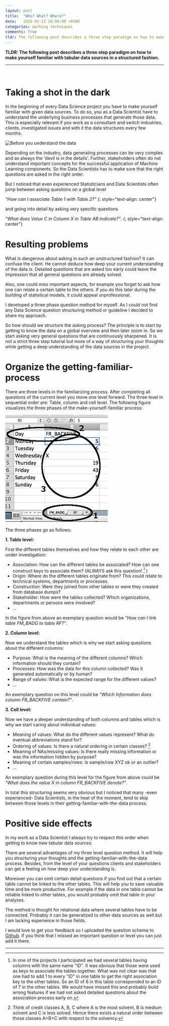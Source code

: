 ```yaml
---
layout: post
title:  "Who? What? Where?"
date:   2016-03-13 20:00:00 +0100
categories: working techniques
comments: True
tldr: The following post describes a three step paradigm on how to make yourself familiar with tabular data sources in a structured fashion
---
```


__TLDR: The following post describes a three step paradigm on how to make yourself familiar with tabular data sources in a structured fashion.__

---
<br>

# Taking a shot in the dark

In the beginning of every Data Science project you have to make yourself familiar with given data sources. To do so, you as a Data Scientist have to understand the underlying business processes that generate those data. This is especially relevant if you work as a consultant and switch industries, clients, investigated issues and with it the data structures every few months.


![Before you understand the data](https://media.giphy.com/media/ohdY5OaQmUmVW/giphy.gif)

Depending on the industry, data generating processes can be very complex and as always the 'devil is in the details'. Further, stakeholders often do not understand important concepts for the successful application of Machine Learning components. So the Data Scientists has to make sure that the right questions are asked in the right order. 

But I noticed that even experienced Statisticians and Data Scientists often jump between asking questions on a global level 

*"How can I associate Table 1 with Table 2?"*
{: style="text-align: center"}

and going into detail by asking very specific questions

*"What does Value C in Column X in Table AB indicate?“*.
{: style="text-align: center"}

# Resulting problems

What is dangerous about asking in such an unstructured fashion? It can confuse the client. He cannot deduce how deep your current understanding of the data is. Detailed questions that are asked too early could leave the impression that all general questions are already solved.

Also, one could miss important aspects, for example you forget to ask how one can relate a certain table to the others. If you do this later during the building of statistical models, it could appeal unprofessional.

I developed a three phase question method for myself.
As I could not find any Data Science question structuring method or guideline I decided to share my approach.

So how should we structure the asking process? The principle is to start by getting to know the data on a global overview and then later zoom in. So we start asking very general questions that are continuously sharpened. It is not a strict three step tutorial but more of a way of structuring your thoughts while getting a deep understanding of the data sources in the project.

# Organize the getting-familiar-process 

There are three levels in the familiarizing process. After completing all questions of the current level you move one level forward. The three level in sequential order are: Table, column and cell level. The following figure visualizes the three phases of the make-yourself-familiar process:

![The three levels: Table, column and cell](/images/www_overview_level_questions.png)

The three phases go as follows:

__1. Table level:__

First the different tables themselves and how they relate to each other are under investigation:

*   Association: How can the different tables be associated? How can one construct keys to associate them? (ALWAYS ask this question! [^1] )
*   Origin: Where do the different tables originate from? This could relate to technical systems, departments or processes.
*   Construction: Were they joined from other tables or were they created from database dumps?
*   Stakeholder: How were the tables collected? Which organizations, departments or persons were involved?
*   ...

In the figure from above an exemplary question would be *"How can I link table FM_BADG to table RF?"*.

__2. Column level:__

Now we understand the tables which is why we start asking questions about the different columns:

*   Purpose: What is the meaning of the different columns? Which information should they contain?
*   Processes: How was the data for this column collected? Was it generated automatically or by human?
*   Range of values: What is the expected range for the different values?
*   ...

An exemplary question on this level could be *"Which Information does column FR_BACKFIVE contain?"*.

__3. Cell level:__

Now we have a deeper understanding of both columns and tables which is why we start caring about individual values:

*   Meaning of values: What do the different values represent? What do eventual abbreviations stand for? 
*   Ordering of values: Is there a natural ordering in certain classes? [^2]
*   Meaning of NAs/missing values: Is there really missing information or was the information hidden by purpose?
*   Meaning of certain samples/rows: Is sample/row XYZ ok or an outlier?
*   ...

An exemplary question during this level for the figure from above could be *"What does the value X in column FR_BACKFIVE denote?"*.

In total this structuring seems very obvious but I noticed that many \-even experienced\- Data Scientists, in the heat of the moment, tend to skip between those levels in their getting-familiar-with-the-data process.

# Positive side effects

In my work as a Data Scientist I always try to respect this order when getting to know new tabular data sources.

There are several advantages of my three level question method. It will help you structuring your thoughts and the getting-familiar-with-the-data process. Besides, from the level of your questions clients and stakeholders can get a feeling on how deep your understanding is. 

Moreover you can omit certain detail questions if you find out that a certain table cannot be linked to the other tables. This will help you to save valuable time and be more productive. For example if the data in one table cannot be reliable linked to other tables, you would probably omit that table in your analyses.

The method is thought for relational data where several tables have to be connected. Probably it can be generalized to other data sources as well but I am lacking experience in those fields.

I would love to get your feedback so I uploaded the question scheme to [Github](https://github.com/MaxBenChrist/tabdata-questions/blob/master/tab_data_questions.md). If you think that I missed an important question or level you can just add it there. 

----- 
[^1]: In one of the projects I participated we had several tables having columns with the same name "ID". It was obvious that those were used as keys to associate the tables together. What was not clear was that one had to add 1 to every "ID" in one table to get the right association key to the other tables. So an ID of 6 in this table corresponded to an ID of 7 in the other tables. We would have missed this and probably build wrong features if we had not asked detailed questions about the association process early on.

[^2]: Think of credit classes A, B, C where A is the most solvent, B is medium solvent and C is less solved. Hence there exists a natural order between those classes A>B>C with respect to the solvency.
